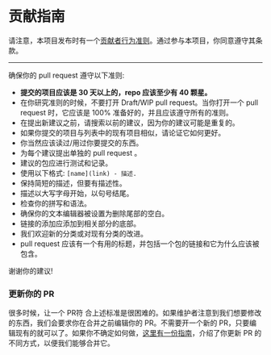 # 贡献指南

请注意，本项目发布时有一个[贡献者行为准则](code-of-conduct.md)。通过参与本项目，你同意遵守其条款。

---

确保你的 pull request 遵守以下准则:

- **提交的项目应该是 30 天以上的，repo 应该至少有 40 颗星。**
- 在你研究准则的时候，不要打开 Draft/WIP pull request。当你打开一个 pull request 时，它应该是 100% 准备好的，并且应该遵守所有的准则。
- 在提出新建议之前，请搜索以前的建议，因为你的建议可能是重复的。
- 如果你提交的项目与列表中的现有项目相似，请论证它如何更好。
- 你当然应该读过/用过你要提交的东西。
- 为每个建议提出单独的 pull request 。
- 建议的包应进行测试和记录。
- 使用以下格式: `[name](link) - 描述.`
- 保持简短的描述，但要有描述性。
- 描述以大写字母开始，以句号结尾。
- 检查你的拼写和语法。
- 确保你的文本编辑器被设置为删除尾部的空白。
- 链接的添加应添加到相关部分的底部。
- 我们欢迎新的分类或对现有分类的改进。
- pull request 应该有一个有用的标题，并包括一个包的链接和它为什么应该被包含。

谢谢你的建议!

### 更新你的 PR

很多时候，让一个 PR符 合上述标准是很困难的。如果维护者注意到我们想要修改的东西，我们会要求你在合并之前编辑你的 PR。不需要开一个新的 PR，只要编辑现有的就可以了。如果你不确定如何做，[这里有一份指南](https://github.com/RichardLitt/docs/blob/master/amending-a-commit-guide.md)，介绍了你更新 PR 的不同方式，以便我们能够合并它。
